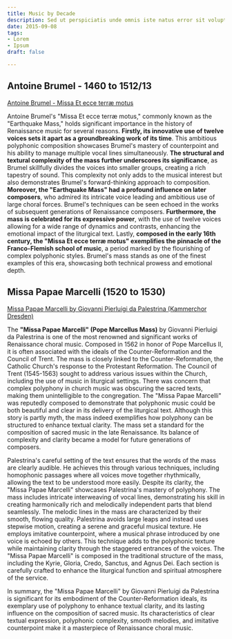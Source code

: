 ```yaml
---
title: Music by Decade
description: Sed ut perspiciatis unde omnis iste natus error sit voluptatem
date: 2015-09-08
tags:
- Lorem
- Ipsum
draft: false

---
```


## Antoine Brumel - 1460 to 1512/13

[Antoine Brumel - Missa Et ecce terræ motus](https://www.youtube.com/watch?v=AF7pK4TXtv4)

Antoine Brumel's "Missa Et ecce terræ motus," commonly known as the "Earthquake Mass," holds significant importance in the history of Renaissance music for several reasons. **Firstly, its innovative use of twelve voices sets it apart as a groundbreaking work of its time**. This ambitious polyphonic composition showcases Brumel's mastery of counterpoint and his ability to manage multiple vocal lines simultaneously. **The structural and textural complexity of the mass further underscores its significance**, as Brumel skillfully divides the voices into smaller groups, creating a rich tapestry of sound. This complexity not only adds to the musical interest but also demonstrates Brumel's forward-thinking approach to composition. **Moreover, the "Earthquake Mass" had a profound influence on later composers**, who admired its intricate voice leading and ambitious use of large choral forces. Brumel's techniques can be seen echoed in the works of subsequent generations of Renaissance composers. **Furthermore, the mass is celebrated for its expressive power**, with the use of twelve voices allowing for a wide range of dynamics and contrasts, enhancing the emotional impact of the liturgical text. Lastly, **composed in the early 16th century, the "Missa Et ecce terræ motus" exemplifies the pinnacle of the Franco-Flemish school of music**, a period marked by the flourishing of complex polyphonic styles. Brumel's mass stands as one of the finest examples of this era, showcasing both technical prowess and emotional depth.


## Missa Papae Marcelli (1520 to 1530)

[Missa Papae Marcelli by Giovanni Pierluigi da Palestrina (Kammerchor Dresden)](https://www.youtube.com/watch?v=8VfN8TL0Gjw)


The **"Missa Papae Marcelli" (Pope Marcellus Mass)** by Giovanni Pierluigi da Palestrina is one of the most renowned and significant works of Renaissance choral music. Composed in 1562 in honor of Pope Marcellus II, it is often associated with the ideals of the Counter-Reformation and the Council of Trent. The mass is closely linked to the Counter-Reformation, the Catholic Church's response to the Protestant Reformation. The Council of Trent (1545-1563) sought to address various issues within the Church, including the use of music in liturgical settings. There was concern that complex polyphony in church music was obscuring the sacred texts, making them unintelligible to the congregation. The "Missa Papae Marcelli" was reputedly composed to demonstrate that polyphonic music could be both beautiful and clear in its delivery of the liturgical text. Although this story is partly myth, the mass indeed exemplifies how polyphony can be structured to enhance textual clarity. The mass set a standard for the composition of sacred music in the late Renaissance. Its balance of complexity and clarity became a model for future generations of composers.

Palestrina's careful setting of the text ensures that the words of the mass are clearly audible. He achieves this through various techniques, including homophonic passages where all voices move together rhythmically, allowing the text to be understood more easily. Despite its clarity, the "Missa Papae Marcelli" showcases Palestrina's mastery of polyphony. The mass includes intricate interweaving of vocal lines, demonstrating his skill in creating harmonically rich and melodically independent parts that blend seamlessly. The melodic lines in the mass are characterized by their smooth, flowing quality. Palestrina avoids large leaps and instead uses stepwise motion, creating a serene and graceful musical texture. He employs imitative counterpoint, where a musical phrase introduced by one voice is echoed by others. This technique adds to the polyphonic texture while maintaining clarity through the staggered entrances of the voices. The "Missa Papae Marcelli" is composed in the traditional structure of the mass, including the Kyrie, Gloria, Credo, Sanctus, and Agnus Dei. Each section is carefully crafted to enhance the liturgical function and spiritual atmosphere of the service.

In summary, the "Missa Papae Marcelli" by Giovanni Pierluigi da Palestrina is significant for its embodiment of the Counter-Reformation ideals, its exemplary use of polyphony to enhance textual clarity, and its lasting influence on the composition of sacred music. Its characteristics of clear textual expression, polyphonic complexity, smooth melodies, and imitative counterpoint make it a masterpiece of Renaissance choral music.


